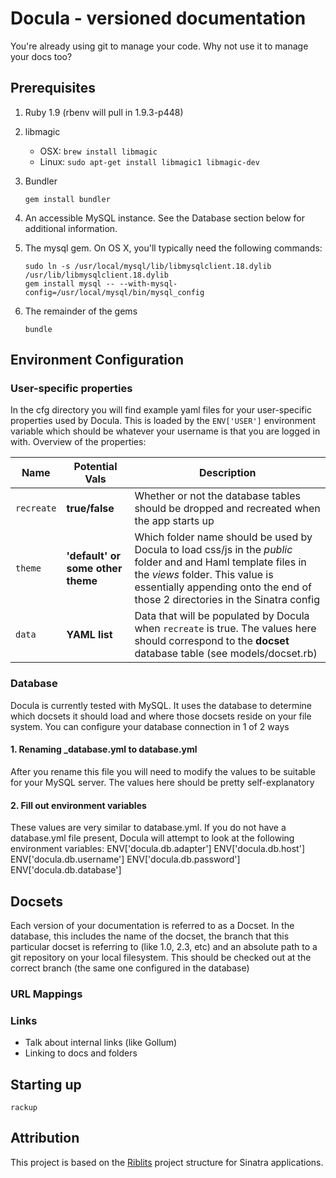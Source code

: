 # Docula - versioned documentation

You're already using git to manage your code. Why not use it to manage your docs too?

## Prerequisites

1. Ruby 1.9 (rbenv will pull in 1.9.3-p448)

2. libmagic
   - OSX: `brew install libmagic`
   - Linux: `sudo apt-get install libmagic1 libmagic-dev`

3. Bundler
    
    `gem install bundler`
   
4. An accessible MySQL instance. See the Database section below for additional information.
 
5. The mysql gem. On OS X, you'll typically need the following commands:
  
    ```
    sudo ln -s /usr/local/mysql/lib/libmysqlclient.18.dylib /usr/lib/libmysqlclient.18.dylib
    gem install mysql -- --with-mysql-config=/usr/local/mysql/bin/mysql_config
    ```

6. The remainder of the gems
  
    `bundle`

## Environment Configuration

### User-specific properties
In the cfg directory you will find example yaml files for your user-specific properties used by Docula. This is loaded by the `ENV['USER']` environment variable which should be whatever your username is that you are logged in with. Overview of the properties:

| Name       | Potential Vals                    | Description |
| ---------- | --------------------------------- | ----------- |
| `recreate` | **true/false**                    | Whether or not the database tables should be dropped and recreated when the app starts up
| `theme`    | **'default' or some other theme** | Which folder name should be used by Docula to load css/js in the _public_ folder and  and Haml template files in the _views_ folder. This value is essentially appending onto the end of those 2 directories in the Sinatra config
| `data`     | **YAML list**                     | Data that will be populated by Docula when `recreate` is true. The values here should correspond to the **docset** database table (see models/docset.rb)

### Database
Docula is currently tested with MySQL. It uses the database to determine which docsets it should load and where those docsets reside on your file system. You can configure your database connection in 1 of 2 ways

#### 1. Renaming _database.yml to database.yml
After you rename this file you will need to modify the values to be suitable for your MySQL server. The values here should be pretty self-explanatory

#### 2. Fill out environment variables
These values are very similar to database.yml. If you do not have a database.yml file present, Docula will attempt to look at the following environment variables:
    ENV['docula.db.adapter']
    ENV['docula.db.host']
    ENV['docula.db.username']
    ENV['docula.db.password']
    ENV['docula.db.database']

## Docsets

Each version of your documentation is referred to as a Docset. In the database, this includes the name of the docset, the branch that this particular docset is referring to (like 1.0, 2.3, etc) and an absolute path to a git repository on your local filesystem. This should be checked out at the correct branch (the same one configured in the database)

### URL Mappings

### Links
 * Talk about internal links (like Gollum)
 * Linking to docs and folders

## Starting up

```
rackup
```

## Attribution
This project is based on the [Riblits](https://github.com/Phrogz/riblits) project structure for Sinatra applications.
